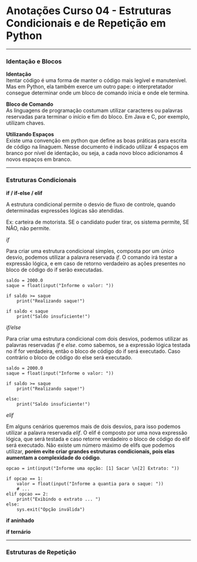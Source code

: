 # Anotações Curso 04 - Estruturas Condicionais e de Repetição em Python

----------------------------------------------------------------
### Identação e Blocos

**Identação**<br/>
Itentar código é uma forma de manter o código mais legível e manutenível.<br/>
Mas em Python, ela também exerce um outro pape: o interpretatador consegue determinar onde um bloco de comando inicia e onde ele termina.<br/>

**Bloco de Comando**<br/>
As linguagens de programação costumam utilizar caracteres ou palavras reservadas para terminar o início e  fim do bloco. Em Java e C, por exemplo, utilizam chaves.<br/>

**Utilizando Espaços**<br/>
Existe uma convenção em python que define as boas práticas para escrita de código na linaguem. Nesse documento é indicado utilizar 4 espaços em branco por nível de identação, ou seja, a cada novo bloco adicionamos 4 novos espaços em branco.<br/>

----------------------------------------------------------------
### Estruturas Condicionais

**if / if-else / elif**<br>

A estrutura condicional permite o desvio de fluxo de controle, quando determinadas expressões lógicas são atendidas.<br>

Ex: carteira de motorista. SE o candidato puder tirar, os sistema permite, SE NÃO, não permite.<br>

*if*<br>

Para criar uma estrutura condicional simples, composta por um único desvio, podemos utilizar a palavra reservada *if*. O comando irá testar a expressão lógica, e em caso de retorno verdadeiro as ações presentes no bloco de código do if serão executadas.<br>

    saldo = 2000.0
    saque = float(input("Informe o valor: "))

    if saldo >= saque
        print("Realizando saque!")

    if saldo < saque
        print("Saldo insuficiente!")

*if/else*<br>

Para criar uma estrutura condicional com dois desvios, podemos utilizar as palavras reservadas *if* e *else*. como sabemos, se a expressão lógica testada no if for verdadeira, então o bloco de código do if será executado. Caso contrário o bloco de código do else será executado.<br>

    saldo = 2000.0
    saque = float(input("Informe o valor: "))

    if saldo >= saque
        print("Realizando saque!")

    else:
        print("Saldo insuficiente!")

*elif*<br>

Em alguns cenários queremos mais de dois desvios, para isso podemos utilizar a palavra reservada *elif*. O elif é composto por uma nova expressão lógica, que será testada e caso retorne verdadeiro o bloco de código do elif será executado. Não existe um número máximo de elifs que podemos utilizar, **porém evite criar grandes estruturas condicionais, pois elas aumentam a complexidade do código**.<br>

    opcao = int(input("Informe uma opção: [1] Sacar \n[2] Extrato: "))

    if opcao == 1:
        valor = float(input("Informe a quantia para o saque: "))
        # ...
    elif opcao == 2:
        print("Exibindo o extrato ... ")
    else:
        sys.exit("Opção inválida")

**if aninhado**<br>



**if ternário**<br>

----------------------------------------------------------------
### Estruturas de Repetição